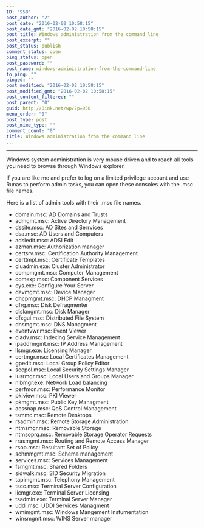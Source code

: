 ```yaml
---
ID: "958"
post_author: "2"
post_date: "2016-02-02 10:58:15"
post_date_gmt: "2016-02-02 10:58:15"
post_title: Windows administration from the command line
post_excerpt: ""
post_status: publish
comment_status: open
ping_status: open
post_password: ""
post_name: windows-administration-from-the-command-line
to_ping: ""
pinged: ""
post_modified: "2016-02-02 10:58:15"
post_modified_gmt: "2016-02-02 10:58:15"
post_content_filtered: ""
post_parent: "0"
guid: http://0ink.net/wp/?p=958
menu_order: "0"
post_type: post
post_mime_type: ""
comment_count: "0"
title: Windows administration from the command line
...
```

---

Windows system administration is very mouse driven and to reach
all tools you need to browse through Windows explorer.

If you are like me and prefer to log on a limited privilege account and use Runas to perform admin tasks, you can open these consoles with the .msc file names.

Here is a list of admin tools with their .msc file names.

*   domain.msc: AD Domains and Trusts
*   admgmt.msc: Active Directory Management
*   dssite.msc: AD Sites and Serrvices
*   dsa.msc: AD Users and Computers
*   adsiedit.msc: ADSI Edit
*   azman.msc: Authorization manager
*   certsrv.msc: Certification Authority Management
*   certtmpl.msc: Certificate Templates
*   cluadmin.exe: Cluster Administrator
*   compmgmt.msc: Computer Management
*   comexp.msc: Component Services
*   cys.exe: Configure Your Server
*   devmgmt.msc: Device Manager
*   dhcpmgmt.msc: DHCP Managment
*   dfrg.msc: Disk Defragmenter
*   diskmgmt.msc: Disk Manager
*   dfsgui.msc: Distributed File System
*   dnsmgmt.msc: DNS Managment
*   eventvwr.msc: Event Viewer
*   ciadv.msc: Indexing Service Management
*   ipaddrmgmt.msc: IP Address Management
*   llsmgr.exe: Licensing Manager
*   certmgr.msc: Local Certificates Management
*   gpedit.msc: Local Group Policy Editor
*   secpol.msc: Local Security Settings Manager
*   lusrmgr.msc: Local Users and Groups Manager
*   nlbmgr.exe: Network Load balancing
*   perfmon.msc: Performance Monitor
*   pkiview.msc: PKI Viewer
*   pkmgmt.msc: Public Key Managment
*   acssnap.msc: QoS Control Management
*   tsmmc.msc: Remote Desktops
*   rsadmin.msc: Remote Storage Administration
*   ntmsmgr.msc: Removable Storage
*   ntmsoprq.msc: Removable Storage Operator Requests
*   rrasmgmt.msc: Routing and Remote Access Manager
*   rsop.msc: Resultant Set of Policy
*   schmmgmt.msc: Schema management
*   services.msc: Services Management
*   fsmgmt.msc: Shared Folders
*   sidwalk.msc: SID Security Migration
*   tapimgmt.msc: Telephony Management
*   tscc.msc: Terminal Server Configuration
*   licmgr.exe: Terminal Server Licensing
*   tsadmin.exe: Terminal Server Manager
*   uddi.msc: UDDI Services Managment
*   wmimgmt.msc: Windows Mangement Instumentation
*   winsmgmt.msc: WINS Server manager
